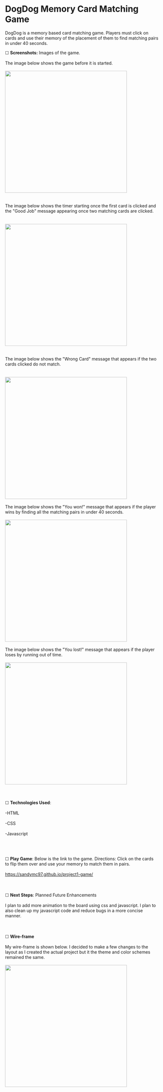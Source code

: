 # DogDog Memory Card Matching Game
 DogDog is a memory based card matching game. Players must click on cards and use their memory of the placement of them to find matching pairs in under 40 seconds. 
  
  ☐ **Screenshots:** Images of the game.
  <br></br>
  The image below shows the game before it is started.
  <br></br>
<img src="https://i.imgur.com/vkLbJLn.png" width="400">
  <br></br>  
  The image below shows the timer starting once the first card is clicked and the "Good Job" message appearing once two matching cards are clicked.
  <br></br>  
  <img src="https://i.imgur.com/iYDjAh4.png" width="400"> 
  <br></br>  
  The image below shows the "Wrong Card" message that appears if the two cards clicked do not match. 
  <br></br>  
  <img src="https://i.imgur.com/vM0oWQa.png" width="400">
  <br></br> 
  The image below shows the "You won!" message that appears if the player wins by finding all the matching pairs in under 40 seconds.
  <br></br> 
  <img src="https://i.imgur.com/7vkbPmB.png" width="400">
  <br></br>
  The image below shows the "You lost!" message that appears if the player loses by running out of time.
  <br></br>
  <img src="https://i.imgur.com/6dDIWMh.png" width="400">
  <br></br>
  <br></br>
 ☐ **Technologies Used**:
<br></br>
-HTML
<br></br>
-CSS
<br></br>
-Javascript
<br></br>
<br></br>
  
  ☐ **Play Game**: Below is the link to the game. Directions: Click on the cards to flip them over and use your memory to match them in pairs.
  <br></br>
  https://sandymc97.github.io/project1-game/
  <br></br>
  <br></br>
  ☐ **Next Steps**: Planned Future Enhancements
  <br></br>
  I plan to add more animation to the board using css and javascript. I plan to also clean up my javascript code and reduce bugs in a more concise manner. 
<br></br>
<br></br>
☐ **Wire-frame**
 <br></br>
 My wire-frame is shown below. I decided to make a few changes to the layout as I created the actual project but it the theme and color schemes remained the same.
<br></br>
<img src="https://i.imgur.com/GDRpT8n.png" width="400">


 
